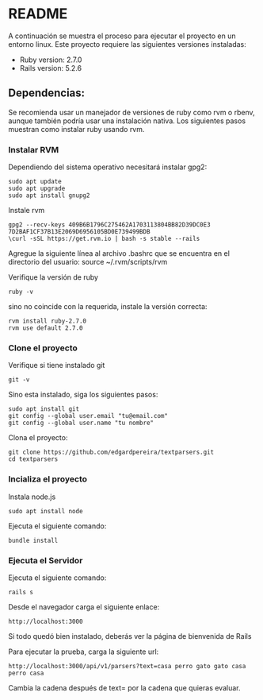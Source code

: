 # README

A continuación se muestra el proceso para ejecutar el proyecto en un entorno linux. Este proyecto requiere las siguientes versiones instaladas:

* Ruby version: 2.7.0
* Rails version: 5.2.6

## Dependencias:
  Se recomienda usar un manejador de versiones de ruby como rvm o rbenv, aunque también podría usar una instalación nativa. Los siguientes pasos muestran como instalar ruby usando rvm.

  ### Instalar RVM
  Dependiendo del sistema operativo necesitará instalar gpg2:
  ```
  sudo apt update
  sudo apt upgrade
  sudo apt install gnupg2
  ```
  Instale rvm
  ```
  gpg2 --recv-keys 409B6B1796C275462A1703113804BB82D39DC0E3 7D2BAF1CF37B13E2069D6956105BD0E739499BDB
  \curl -sSL https://get.rvm.io | bash -s stable --rails
  ```
  Agregue la siguiente línea al archivo .bashrc que se encuentra en el directorio del usuario:
  source ~/.rvm/scripts/rvm

  Verifique la versión de ruby
  ```
  ruby -v
  ```
  sino no coincide con la requerida, instale la versión correcta:
  ```
  rvm install ruby-2.7.0
  rvm use default 2.7.0
  ```

### Clone el proyecto

Verifique si tiene instalado git
```
git -v
```
Sino esta instalado, siga los siguientes pasos:
```
sudo apt install git
git config --global user.email "tu@email.com"
git config --global user.name "tu nombre"
```
Clona el proyecto:
```
git clone https://github.com/edgardpereira/textparsers.git
cd textparsers
```

### Incializa el proyecto
Instala node.js
```
sudo apt install node
```
Ejecuta el siguiente comando:
```
bundle install
```

### Ejecuta el Servidor
Ejecuta el siguiente comando:
```
rails s
```
Desde el navegador carga el siguiente enlace:
```
http://localhost:3000
```
Si todo quedó bien instalado, deberás ver la página de bienvenida de Rails

Para ejecutar la prueba, carga la siguiente url:
```
http://localhost:3000/api/v1/parsers?text=casa perro gato gato casa perro casa
```
Cambia la cadena después de text= por la cadena que quieras evaluar.